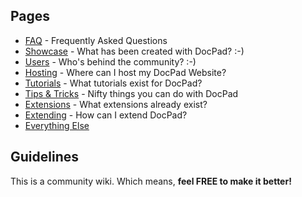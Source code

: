 ## Pages

- [FAQ](https://github.com/balupton/docpad/wiki/FAQ) - Frequently Asked Questions
- [Showcase](https://github.com/balupton/docpad/wiki/Showcase) - What has been created with DocPad? :-)
- [Users](https://github.com/balupton/docpad/wiki/Users) - Who's behind the community? :-)
- [Hosting](https://github.com/balupton/docpad/wiki/Hosting) - Where can I host my DocPad Website?
- [Tutorials](https://github.com/balupton/docpad/wiki/Extensions) - What tutorials exist for DocPad?
- [Tips & Tricks](https://github.com/balupton/docpad/wiki/Tips-&-Tricks) - Nifty things you can do with DocPad
- [Extensions](https://github.com/balupton/docpad/wiki/Extensions) - What extensions already exist?
- [Extending](https://github.com/balupton/docpad/wiki/Extending) - How can I extend DocPad?
- [Everything Else](https://github.com/balupton/docpad/wiki/_pages)

## Guidelines

This is a community wiki. Which means, **feel FREE to make it better!**